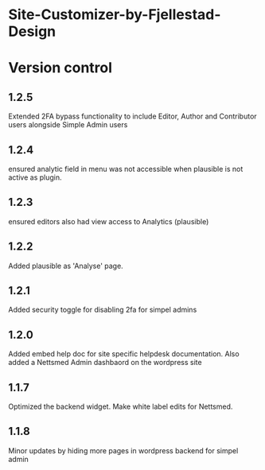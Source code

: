 # Site-Customizer-by-Fjellestad-Design

# Version control
## 1.2.5
Extended 2FA bypass functionality to include Editor, Author and Contributor users alongside Simple Admin users

## 1.2.4
ensured analytic field in menu was not accessible when plausible is not active as plugin. 

## 1.2.3
ensured editors also had view access to Analytics (plausible)

## 1.2.2
Added plausible as 'Analyse' page. 

## 1.2.1
Added security toggle for disabling 2fa for simpel admins

## 1.2.0
Added embed help doc for site specific helpdesk documentation. Also added a Nettsmed Admin dashbaord on the wordpress site

## 1.1.7
Optimized the backend widget. Make white label edits for Nettsmed. 

## 1.1.8
Minor updates by hiding more pages in wordpress backend for simpel admin